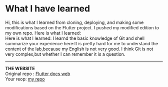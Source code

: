 # What I have learned

Hi, this is what I learned from cloning, deploying, and making some modifications based on the Flutter project. I pushed my modified edition to my own repo. Here is what I learned:  
Here is what I learned: I learnd the basic knowledge of Git and shell
summarize your experience here:It is pretty hard for me to understand the content of the lab,because my English is not very good. I think Git is not very complex,but whether I can remember it is a question.


---
**THE WEBSITE**  
Original repo : [Flutter docs web](https://github.com/flutter/website)  
Your reop: [my repo](https://github.com/Zeno-jinyu/join-kexie)
